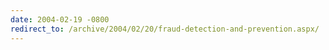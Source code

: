 ```yaml
---
date: 2004-02-19 -0800
redirect_to: /archive/2004/02/20/fraud-detection-and-prevention.aspx/
---
```


